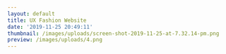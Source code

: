 ```yaml
---
layout: default
title: UX Fashion Website
date: '2019-11-25 20:49:11'
thumbnail: /images/uploads/screen-shot-2019-11-25-at-7.32.14-pm.png
preview: /images/uploads/4.png
---
```



